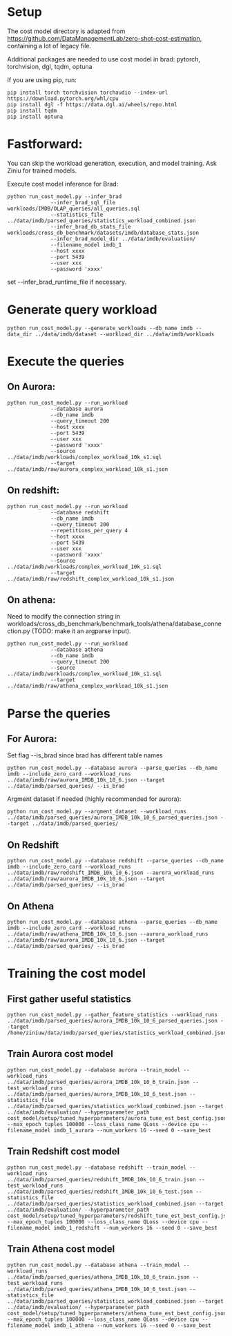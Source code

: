 # Setup
The cost model directory is adapted from https://github.com/DataManagementLab/zero-shot-cost-estimation, 
containing a lot of legacy file.

Additional packages are needed to use cost model in brad: pytorch, torchvision, dgl, tqdm, optuna

If you are using pip, run:
```angular2html
pip install torch torchvision torchaudio --index-url https://download.pytorch.org/whl/cpu
pip install dgl -f https://data.dgl.ai/wheels/repo.html
pip install tqdm
pip install optuna
```

# Fastforward: 

You can skip the workload generation, execution, and model training. Ask Ziniu for trained models.

Execute cost model inference for Brad:
```angular2html
python run_cost_model.py --infer_brad 
              --infer_brad_sql_file workloads/IMDB/OLAP_queries/all_queries.sql
              --statistics_file ../data/imdb/parsed_queries/statistics_workload_combined.json
              --infer_brad_db_stats_file workloads/cross_db_benchmark/datasets/imdb/database_stats.json
              --infer_brad_model_dir ../data/imdb/evaluation/ 
              --filename_model imdb_1
              --host xxxx
              --port 5439
              --user xxx
              --password 'xxxx'
```
set --infer_brad_runtime_file if necessary. 

# Generate query workload
```angular2html
python run_cost_model.py --generate_workloads --db_name imdb --data_dir ../data/imdb/dataset --workload_dir ../data/imdb/workloads
```

# Execute the queries
## On Aurora:
```angular2html
python run_cost_model.py --run_workload 
              --database aurora
              --db_name imdb
              --query_timeout 200 
              --host xxxx
              --port 5439
              --user xxx
              --password 'xxxx'
              --source ../data/imdb/workloads/complex_workload_10k_s1.sql
              --target ../data/imdb/raw/aurora_complex_workload_10k_s1.json
```

## On redshift:
```angular2html
python run_cost_model.py --run_workload 
              --database redshift
              --db_name imdb
              --query_timeout 200
              --repetitions_per_query 4
              --host xxxx
              --port 5439
              --user xxx
              --password 'xxxx'
              --source ../data/imdb/workloads/complex_workload_10k_s1.sql
              --target ../data/imdb/raw/redshift_complex_workload_10k_s1.json
```

## On athena:
Need to modify the connection string in workloads/cross_db_benchmark/benchmark_tools/athena/database_connection.py
(TODO: make it an argparse input).
```angular2html
python run_cost_model.py --run_workload 
              --database athena
              --db_name imdb
              --query_timeout 200
              --source ../data/imdb/workloads/complex_workload_10k_s1.sql
              --target ../data/imdb/raw/athena_complex_workload_10k_s1.json
```

# Parse the queries

## For Aurora:
Set flag --is_brad since brad has different table names
```angular2html
python run_cost_model.py --database aurora --parse_queries --db_name imdb --include_zero_card --workload_runs ../data/imdb/raw/aurora_IMDB_10k_10_6.json --target ../data/imdb/parsed_queries/ --is_brad
```


Argment dataset if needed (highly recommended for aurora):
```angular2html
python run_cost_model.py --argment_dataset --workload_runs ../data/imdb/parsed_queries/aurora_IMDB_10k_10_6_parsed_queries.json --target ../data/imdb/parsed_queries/
```


## On Redshift
```angular2html
python run_cost_model.py --database redshift --parse_queries --db_name imdb --include_zero_card --workload_runs ../data/imdb/raw/redshift_IMDB_10k_10_6.json --aurora_workload_runs ../data/imdb/raw/aurora_IMDB_10k_10_6.json --target ../data/imdb/parsed_queries/ --is_brad
```

## On Athena
```angular2html
python run_cost_model.py --database athena --parse_queries --db_name imdb --include_zero_card --workload_runs ../data/imdb/raw/athena_IMDB_10k_10_6.json --aurora_workload_runs ../data/imdb/raw/aurora_IMDB_10k_10_6.json --target ../data/imdb/parsed_queries/ --is_brad
```

# Training the cost model


## First gather useful statistics

```angular2html
python run_cost_model.py --gather_feature_statistics --workload_runs ../data/imdb/parsed_queries/aurora_IMDB_10k_10_6_parsed_queries.json --target /home/ziniuw/data/imdb/parsed_queries/statistics_workload_combined.json
```

## Train Aurora cost model

```angular2html
python run_cost_model.py --database aurora --train_model --workload_runs ../data/imdb/parsed_queries/aurora_IMDB_10k_10_6_train.json --test_workload_runs ../data/imdb/parsed_queries/aurora_IMDB_10k_10_6_test.json --statistics_file ../data/imdb/parsed_queries/statistics_workload_combined.json --target ../data/imdb/evaluation/ --hyperparameter_path cost_model/setup/tuned_hyperparameters/aurora_tune_est_best_config.json --max_epoch_tuples 100000 --loss_class_name QLoss --device cpu --filename_model imdb_1_aurora --num_workers 16 --seed 0 --save_best
```

## Train Redshift cost model

```angular2html
python run_cost_model.py --database redshift --train_model --workload_runs ../data/imdb/parsed_queries/redshift_IMDB_10k_10_6_train.json --test_workload_runs ../data/imdb/parsed_queries/redshift_IMDB_10k_10_6_test.json --statistics_file ../data/imdb/parsed_queries/statistics_workload_combined.json --target ../data/imdb/evaluation/ --hyperparameter_path cost_model/setup/tuned_hyperparameters/redshift_tune_est_best_config.json --max_epoch_tuples 100000 --loss_class_name QLoss --device cpu --filename_model imdb_1_redshift --num_workers 16 --seed 0 --save_best
```

## Train Athena cost model

```angular2html
python run_cost_model.py --database athena --train_model --workload_runs ../data/imdb/parsed_queries/athena_IMDB_10k_10_6_train.json --test_workload_runs ../data/imdb/parsed_queries/athena_IMDB_10k_10_6_test.json --statistics_file ../data/imdb/parsed_queries/statistics_workload_combined.json --target ../data/imdb/evaluation/ --hyperparameter_path cost_model/setup/tuned_hyperparameters/athena_tune_est_best_config.json --max_epoch_tuples 100000 --loss_class_name QLoss --device cpu --filename_model imdb_1_athena --num_workers 16 --seed 0 --save_best
```


